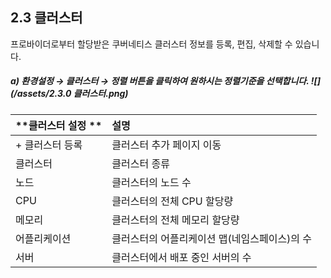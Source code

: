 ## 2.3 클러스터

프로바이더로부터 할당받은 쿠버네티스 클러스터 정보를 등록, 편집, 삭제할 수 있습니다.

##### a\)    환경설정 → 클러스터  →  정렬 버튼을 클릭하여 원하시는 정렬기준을 선택합니다. ![](/assets/2.3.0 클러스터.png)

| **클러스터 설정 ** | **설명** |
| :--- | :--- |
| + 클러스터 등록 | 클러스터 추가 페이지 이동 |
| 클러스터 | 클러스터 종류 |
| 노드 | 클러스터의 노드 수 |
| CPU | 클러스터의 전체 CPU 할당량 |
| 메모리 | 클러스터의 전체 메모리 할당량 |
| 어플리케이션 | 클러스터의 어플리케이션 맵\(네임스페이스\)의 수 |
| 서버 | 클러스터에서 배포 중인 서버의 수  |



